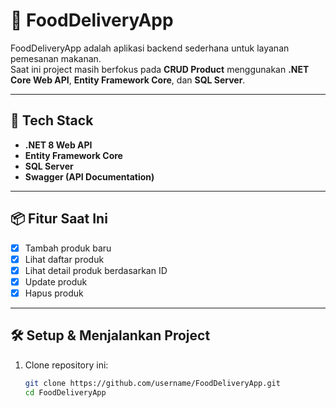 # 🍔 FoodDeliveryApp

FoodDeliveryApp adalah aplikasi backend sederhana untuk layanan pemesanan makanan.  
Saat ini project masih berfokus pada **CRUD Product** menggunakan **.NET Core Web API**, **Entity Framework Core**, dan **SQL Server**.

---

## 🚀 Tech Stack
- **.NET 8 Web API**
- **Entity Framework Core**
- **SQL Server**
- **Swagger (API Documentation)**

---

## 📦 Fitur Saat Ini
- [x] Tambah produk baru  
- [x] Lihat daftar produk  
- [x] Lihat detail produk berdasarkan ID  
- [x] Update produk  
- [x] Hapus produk  

---

## 🛠️ Setup & Menjalankan Project

1. Clone repository ini:
   ```bash
   git clone https://github.com/username/FoodDeliveryApp.git
   cd FoodDeliveryApp
